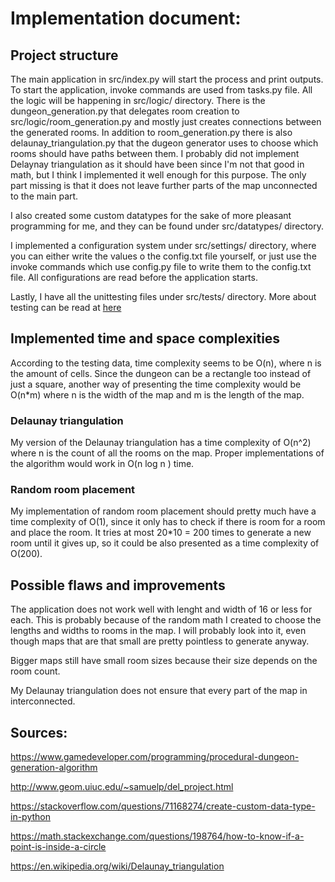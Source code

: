 # Implementation document:

## Project structure

The main application in src/index.py will start the process and print outputs. To start the application, invoke commands are used from tasks.py file.
All the logic will be happening in src/logic/ directory. There is the dungeon_generation.py that delegates room creation to src/logic/room_generation.py and mostly just creates connections between the generated rooms. In addition to room_generation.py there is also delaunay_triangulation.py that the dugeon generator uses to choose which rooms should have paths between them. I probably did not implement Delaynay triangulation as it should have been since I'm not that good in math, but I think I implemented it well enough for this purpose. The only part missing is that it does not leave further parts of the map unconnected to the main part.


I also created some custom datatypes for the sake of more pleasant programming for me, and they can be found under src/datatypes/ directory.


I implemented a configuration system under src/settings/ directory, where you can either write the values o the config.txt file yourself, or just use the invoke commands which use config.py file to write them to the config.txt file. All configurations are read before the application starts.


Lastly, I have all the unittesting files under src/tests/ directory. More about testing can be read at [here](documentation/Testing%20document.md)


## Implemented time and space complexities 

According to the testing data, time complexity seems to be O(n), where n is the amount of cells. Since the dungeon can be a rectangle too instead of just a square, another way of presenting the time complexity would be O(n*m) where n is the width of the map and m is the length of the map.


### Delaunay triangulation

My version of the Delaunay triangulation has a time complexity of O(n^2) where n is the count of all the rooms on the map. Proper implementations of the algorithm would work in O(n log n ) time.


### Random room placement

My implementation of random room placement should pretty much have a time complexity of O(1), since it only has to check if there is room for a room and place the room. It tries at most 20*10 = 200 times to generate a new room until it gives up, so it could be also presented as a time complexity of O(200).


## Possible flaws and improvements

The application does not work well with lenght and width of 16 or less for each. This is probably because of the random math I created to choose the lengths and widths to rooms in the map. I will probably look into it, even though maps that are that small are pretty pointless to generate anyway.

Bigger maps still have small room sizes because their size depends on the room count.

My Delaunay triangulation does not ensure that every part of the map in interconnected.


## Sources:
https://www.gamedeveloper.com/programming/procedural-dungeon-generation-algorithm

http://www.geom.uiuc.edu/~samuelp/del_project.html

https://stackoverflow.com/questions/71168274/create-custom-data-type-in-python 

https://math.stackexchange.com/questions/198764/how-to-know-if-a-point-is-inside-a-circle

https://en.wikipedia.org/wiki/Delaunay_triangulation 
